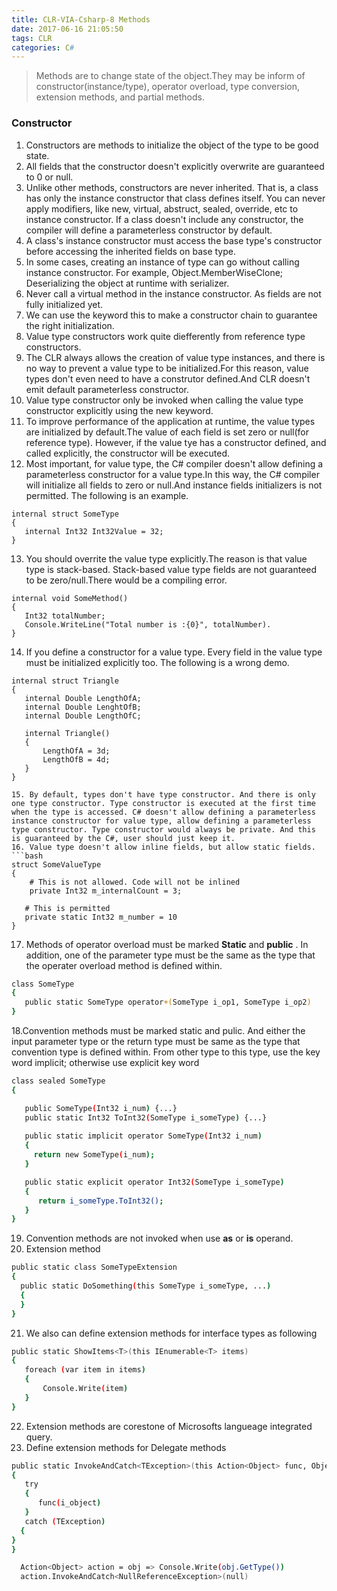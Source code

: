 ```yaml
---
title: CLR-VIA-Csharp-8 Methods
date: 2017-06-16 21:05:50
tags: CLR
categories: C#
---
```

> Methods are to change state of the object.They may be inform of constructor(instance/type), operator overload, type conversion, extension methods, and partial methods.
<!--more-->

### Constructor ###

1. Constructors are methods to initialize the object of the type to be good state.
2. All fields that the constructor doesn't explicitly overwrite are guaranteed to 0 or null.
3. Unlike other methods, constructors are never inherited. That is, a class has only the instance constructor that class defines itself. You can never apply modifiers, like new, virtual, abstruct, sealed, override, etc to instance constructor. If a class doesn't include any constructor, the compiler will define a parameterless constructor by default.
4. A class's instance constructor must access the base type's constructor before accessing the inherited fields on base type.
5. In some cases, creating an instance of type can go without calling instance constructor. For example, Object.MemberWiseClone; Deserializing the object at runtime with serializer.
6. Never call a virtual method in the instance constructor. As fields are not fully initialized yet.
7. We can use the keyword this to make a constructor chain to guarantee the right initialization.
8. Value type constructors work quite diefferently from reference type constructors.
9. The CLR always allows the creation of value type instances, and there is no way to prevent a value type to be initialized.For this reason, value types don't even need to have a construtor defined.And CLR doesn't emit default parameterless constructor.
10. Value type constructor only be invoked when calling the value type constructor explicitly using the new keyword.
11. To improve performance of the application at runtime, the value types are initialized by default.The value of each field is set zero or null(for reference type). However, if the value tye has a constructor defined, and called explicitly, the constructor will be executed.
12. Most important, for value type, the C# compiler doesn't allow defining a parameterless constructor for a value type.In this way, the C# compiler will initialize all fields to zero or null.And instance fields initializers is not permitted. The following is an example. 
```
internal struct SomeType
{
   internal Int32 Int32Value = 32;
}
```
13. You should overrite the value type explicitly.The reason is that value type is stack-based. Stack-based value type fields are not guaranteed to be zero/null.There would be a compiling error.  
```
internal void SomeMethod()
{
   Int32 totalNumber;
   Console.WriteLine("Total number is :{0}", totalNumber).
}
```
14. If you define a constructor for a value type. Every field in the value type must be initialized explicitly too. The following is a wrong demo.
```
internal struct Triangle
{
   internal Double LengthOfA;
   internal Double LenghtOfB;
   internal Double LengthOfC;

   internal Triangle()
   {
       LengthOfA = 3d;
       LengthOfB = 4d;
   }
}

15. By default, types don't have type constructor. And there is only one type constructor. Type constructor is executed at the first time when the type is accessed. C# doesn't allow defining a parameterless instance constructor for value type, allow defining a parameterless type constructor. Type constructor would always be private. And this is guaranteed by the C#, user should just keep it.
16. Value type doesn't allow inline fields, but allow static fields.
```bash
struct SomeValueType
{
    # This is not allowed. Code will not be inlined
    private Int32 m_internalCount = 3;

   # This is permitted
   private static Int32 m_number = 10
}

```
17. Methods of operator overload must be marked **Static** and **public** . In addition, one of the parameter type must be the same as the type that the operater overload method is defined within.
```bash
class SomeType
{
   public static SomeType operator+(SomeType i_op1, SomeType i_op2)
}
```
18.Convention methods must be marked static and pulic. And either the input parameter type or the return type must be same as the type that convention type is defined within. From other type to this type, use the key word implicit; otherwise use explicit key word
```bash
class sealed SomeType
{

   public SomeType(Int32 i_num) {...}
   public static Int32 ToInt32(SomeType i_someType) {...}
   
   public static implicit operator SomeType(Int32 i_num)
   {
     return new SomeType(i_num);
   }

   public static explicit operator Int32(SomeType i_someType)
   {
      return i_someType.ToInt32();
   } 
}
```
19. Convention methods are not invoked when use **as** or **is** operand.
20. Extension method
```bash
public static class SomeTypeExtension
{
  public static DoSomething(this SomeType i_someType, ...)
  {
  }
}
```
21. We also can define extension methods for interface types as following
```bash
public static ShowItems<T>(this IEnumerable<T> items)
{ 
   foreach (var item in items)
   {
       Console.Write(item)
   }
}
```
22. Extension methods are corestone of Microsofts langueage integrated query. 
23. Define extension methods for Delegate methods
```bash
public static InvokeAndCatch<TException>(this Action<Object> func, Object i_object) where TException : Exception
{
   try
   {
      func(i_object)
   }
   catch (TException)
  {
}
}
```
```bash
  Action<Object> action = obj => Console.Write(obj.GetType())
  action.InvokeAndCatch<NullReferenceException>(null)
```

